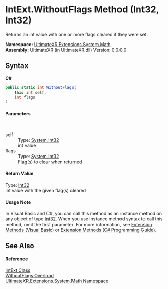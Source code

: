 # IntExt.WithoutFlags Method (Int32, Int32)
 

Returns an int value with one or more flags cleared if they were set.

**Namespace:**&nbsp;<a href="N_UltimateXR_Extensions_System_Math">UltimateXR.Extensions.System.Math</a><br />**Assembly:**&nbsp;UltimateXR (in UltimateXR.dll) Version: 0.0.0.0

## Syntax

**C#**<br />
``` C#
public static int WithoutFlags(
	this int self,
	int flags
)
```


#### Parameters
&nbsp;<dl><dt>self</dt><dd>Type: <a href="https://docs.microsoft.com/dotnet/api/system.int32" target="_blank" rel="noopener noreferrer">System.Int32</a><br />int value</dd><dt>flags</dt><dd>Type: <a href="https://docs.microsoft.com/dotnet/api/system.int32" target="_blank" rel="noopener noreferrer">System.Int32</a><br />Flag(s) to clear when returned</dd></dl>

#### Return Value
Type: <a href="https://docs.microsoft.com/dotnet/api/system.int32" target="_blank" rel="noopener noreferrer">Int32</a><br />int value with the given flag(s) cleared

#### Usage Note
In Visual Basic and C#, you can call this method as an instance method on any object of type <a href="https://docs.microsoft.com/dotnet/api/system.int32" target="_blank" rel="noopener noreferrer">Int32</a>. When you use instance method syntax to call this method, omit the first parameter. For more information, see <a href="https://docs.microsoft.com/dotnet/visual-basic/programming-guide/language-features/procedures/extension-methods" target="_blank" rel="noopener noreferrer">Extension Methods (Visual Basic)</a> or <a href="https://docs.microsoft.com/dotnet/csharp/programming-guide/classes-and-structs/extension-methods" target="_blank" rel="noopener noreferrer">Extension Methods (C# Programming Guide)</a>.

## See Also


#### Reference
<a href="T_UltimateXR_Extensions_System_Math_IntExt">IntExt Class</a><br /><a href="Overload_UltimateXR_Extensions_System_Math_IntExt_WithoutFlags">WithoutFlags Overload</a><br /><a href="N_UltimateXR_Extensions_System_Math">UltimateXR.Extensions.System.Math Namespace</a><br />